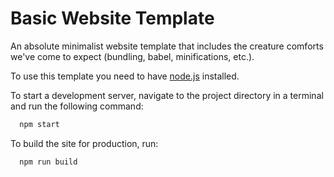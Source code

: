# Basic Website Template

An absolute minimalist website template that includes the creature comforts we've come to expect (bundling, babel, minifications, etc.).

To use this template you need to have [node.js](https://nodejs.org/) installed.

To start a development server, navigate to the project directory in a terminal and run the following command:

```sh
  npm start
```

To build the site for production, run:

```sh
  npm run build
```
